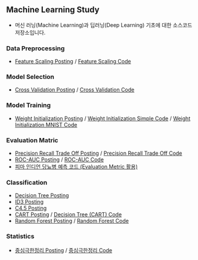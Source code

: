 ## Machine Learning Study

* 머신 러닝(Machine Learning)과 딥러닝(Deep Learning) 기초에 대한 소스코드 저장소입니다.

### Data Preprocessing

* [Feature Scaling Posting](https://deeppago.tistory.com/78) / [Feature Scaling Code](/scikit-learn/Feature_Scaling.ipynb)

### Model Selection

* [Cross Validation Posting](https://deeppago.tistory.com/77) / [Cross Validation Code](/scikit-learn/Cross_Validation.ipynb)

### Model Training

* [Weight Initialization Posting](https://deeppago.tistory.com/50?category=1251611) / [Weight Initialization Simple Code](/weight_initialization/weight_initialization(simple_test).ipynb) / [Weight Initialization MNIST Code](/weight_initialization/weight_initialization(feat%20MNIST).ipynb)

### Evaluation Matric

* [Precision Recall Trade Off Posting](https://deeppago.tistory.com/79#c4.1) / [Precision Recall Trade Off Code](/evaluation_metric/Precision_Recall_Trade-off.ipynb)
* [ROC-AUC Posting](https://deeppago.tistory.com/79#c6) / [ROC-AUC Code](/evaluation_metric/ROC_AUC.ipynb)
* [피마 인디언 당뇨병 예측 코드 (Evaluation Metric 활용)](/evaluation_metric/피마%20인디언%20당뇨병%20예측(Evaluation%20Metric%20활용).ipynb)

### Classification

* [Decision Tree Posting](https://deeppago.tistory.com/25?category=1251895)
* [ID3 Posting](https://deeppago.tistory.com/80)
* [C4.5 Posting](https://deeppago.tistory.com/81)
* [CART Posting](https://deeppago.tistory.com/82) / [Decision Tree (CART) Code](/classification/Human%20Activity%20Recognition(결정%20트리%20CART).ipynb)
* [Random Forest Posting](https://deeppago.tistory.com/26) / [Random Forest Code](/classification/Human%20Activity%20Recognition(Random%20Forest).ipynb)

### Statistics

* [중심극한정리 Posting](https://deeppago.tistory.com/49) / [중심극한정리 Code](/중심극한정리/중심극한정리.ipynb)